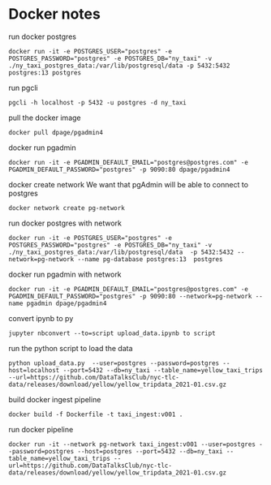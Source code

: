 # Docker notes

run docker postgres

`docker run -it -e POSTGRES_USER="postgres" -e POSTGRES_PASSWORD="postgres" -e POSTGRES_DB="ny_taxi" -v ./ny_taxi_postgres_data:/var/lib/postgresql/data -p 5432:5432 postgres:13 postgres`

run pgcli

`pgcli -h localhost -p 5432 -u postgres -d ny_taxi`

pull the docker image

`docker pull dpage/pgadmin4`

docker run pgadmin

`docker run -it -e PGADMIN_DEFAULT_EMAIL="postgres@postgres.com" -e PGADMIN_DEFAULT_PASSWORD="postgres" -p 9090:80 dpage/pgadmin4`

docker create network
We want that pgAdmin will be able to connect to postgres

`docker network create pg-network`

run docker postgres with network

`docker run -it -e POSTGRES_USER="postgres" -e POSTGRES_PASSWORD="postgres" -e POSTGRES_DB="ny_taxi" -v ./ny_taxi_postgres_data:/var/lib/postgresql/data  -p 5432:5432 --network=pg-network --name pg-database postgres:13  postgres`

docker run pgadmin with network

`docker run -it -e PGADMIN_DEFAULT_EMAIL="postgres@postgres.com" -e PGADMIN_DEFAULT_PASSWORD="postgres" -p 9090:80 --network=pg-network --name pgadmin dpage/pgadmin4`

convert ipynb to py

`jupyter nbconvert --to=script upload_data.ipynb to script`

run the python script to load the data

`python upload_data.py  --user=postgres --password=postgres --host=localhost --port=5432 --db=ny_taxi --table_name=yellow_taxi_trips  --url=https://github.com/DataTalksClub/nyc-tlc-data/releases/download/yellow/yellow_tripdata_2021-01.csv.gz`

build docker ingest pipeline

`docker build -f Dockerfile -t taxi_ingest:v001 .`

run docker pipeline

`docker run -it --network pg-network taxi_ingest:v001 --user=postgres --password=postgres --host=postgres --port=5432 --db=ny_taxi --table_name=yellow_taxi_trips --url=https://github.com/DataTalksClub/nyc-tlc-data/releases/download/yellow/yellow_tripdata_2021-01.csv.gz`
